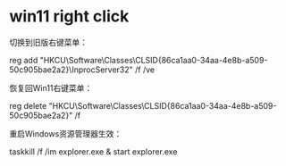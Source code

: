 

# win11  right click

切换到旧版右键菜单：

reg add "HKCU\Software\Classes\CLSID\{86ca1aa0-34aa-4e8b-a509-50c905bae2a2}\InprocServer32" /f /ve

恢复回Win11右键菜单：

reg delete "HKCU\Software\Classes\CLSID\{86ca1aa0-34aa-4e8b-a509-50c905bae2a2}" /f

重启Windows资源管理器生效：

taskkill /f /im explorer.exe & start explorer.exe
